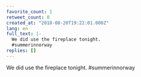 ```yaml
---
favorite_count: 1
retweet_count: 0
created_at: "2018-08-20T19:22:01.000Z"
lang: en
full_text: |-
  We did use the fireplace tonight.
  #summerinnorway
replies: []
---
```


We did use the fireplace tonight. #summerinnorway
